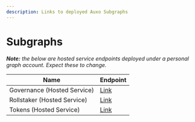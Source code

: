 ```yaml
---
description: Links to deployed Auxo Subgraphs
---
```


# Subgraphs

_**Note:** the below are hosted service endpoints deployed under a personal graph account. Expect these to change._

| Name                        | Endpoint                                                                     |
| --------------------------- | ---------------------------------------------------------------------------- |
| Governance (Hosted Service) | [Link](https://api.thegraph.com/subgraphs/name/jordaniza/auxo-gov-mainnet-1) |
| Rollstaker (Hosted Service) | [Link](https://api.thegraph.com/subgraphs/name/jordaniza/rollstaker-auxo)    |
| Tokens (Hosted Service)     | [Link](https://api.thegraph.com/subgraphs/name/jordaniza/auxo-tokens-v1)     |
